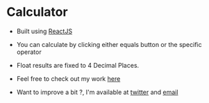 # Calculator
 - Built using [ReactJS](https://reactjs.org/)
 
 - You can calculate by clicking either equals button or the specific operator
 - Float results are fixed to 4 Decimal Places.
 - Feel free to check out my work [here](https://mohammed-muddassir.github.io/Calculator/)
 - Want to improve a bit ?, I'm available at [twitter](https://twitter.com/muddassir0_0) and [email](muddassirmud15@gmail.com)
